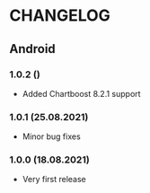 # CHANGELOG

## Android

### 1.0.2 ()
- Added Chartboost 8.2.1 support
### 1.0.1 (25.08.2021)
- Minor bug fixes
### 1.0.0 (18.08.2021)
- Very first release